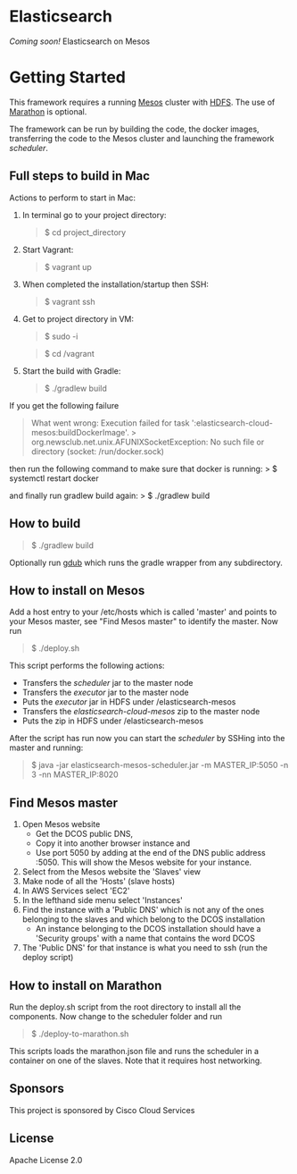 # Elasticsearch
*Coming soon!* Elasticsearch on Mesos

# Getting Started

This framework requires a running <a href="http://mesos.apache.org">Mesos</a> cluster with <a href="https://hadoop.apache.org/docs/r1.2.1/hdfs_user_guide.html">HDFS</a>.
The use of <a href="https://github.com/mesosphere/marathon">Marathon</a> is optional.

The framework can be run by building the code, the docker images, transferring the code to the Mesos cluster and launching the framework <i>scheduler</i>.

## Full steps to build in Mac

Actions to perform to start in Mac:

 1. In terminal go to your project directory:
	> $ cd project_directory

 2. Start Vagrant:
	> $ vagrant up
	
 3. When completed the installation/startup then SSH:
	> $ vagrant ssh
	
 4. Get to project directory in VM:
	> $ sudo -i
	
	> $ cd /vagrant

 5. Start the build with Gradle:
	>$ ./gradlew build

If you get the following failure 
>What went wrong:
Execution failed for task ':elasticsearch-cloud-mesos:buildDockerImage'. 
\> org.newsclub.net.unix.AFUNIXSocketException: No such file or directory (socket: /run/docker.sock)

then run the following command to make sure that docker is running:
	> $ systemctl restart docker

and finally run gradlew build again:
	> $ ./gradlew build

## How to build

> $ ./gradlew build

Optionally run <a href="https://github.com/dougborg/gdub">gdub</a> which runs the gradle wrapper from any subdirectory.

## How to install on Mesos

Add a host entry to your /etc/hosts which is called 'master' and points to your Mesos master, see "Find Mesos master" to identify the master. Now run

> $ ./deploy.sh

This script performs the following actions:

* Transfers the <i>scheduler</i> jar to the master node
* Transfers the <i>executor</i> jar to the master node
* Puts the <i>executor</i> jar in HDFS under /elasticsearch-mesos
* Transfers the <i>elasticsearch-cloud-mesos</i> zip to the master node
* Puts the zip in HDFS under /elasticsearch-mesos

After the script has run now you can start the <i>scheduler</i> by SSHing into the master and running:

> $ java -jar elasticsearch-mesos-scheduler.jar -m MASTER_IP:5050 -n 3 -nn MASTER_IP:8020

## Find Mesos master

1. Open Mesos website
	* Get the DCOS public DNS, 
	* Copy it into another browser instance and
	* Use port 5050 by adding at the end of the DNS public address :5050.
This will show the Mesos website for your instance.
2. Select from the Mesos website the 'Slaves' view
3. Make node of all the 'Hosts' (slave hosts)
4. In AWS Services select 'EC2'
5. In the lefthand side menu select 'Instances'
6. Find the instance with a 'Public DNS' which is not any of the ones belonging to the slaves and which belong to the DCOS installation
	*  An instance belonging to the DCOS installation should have a 'Security groups' with a name that contains the word DCOS
7.  The 'Public DNS' for that instance is what you need to ssh (run the deploy script)


## How to install on Marathon

Run the deploy.sh script from the root directory to install all the components. Now change to the scheduler folder and run 

> $ ./deploy-to-marathon.sh 

This scripts loads the marathon.json file and runs the scheduler in a container on one of the slaves. Note that it 
requires host networking.

## Sponsors
This project is sponsored by Cisco Cloud Services

## License
Apache License 2.0
